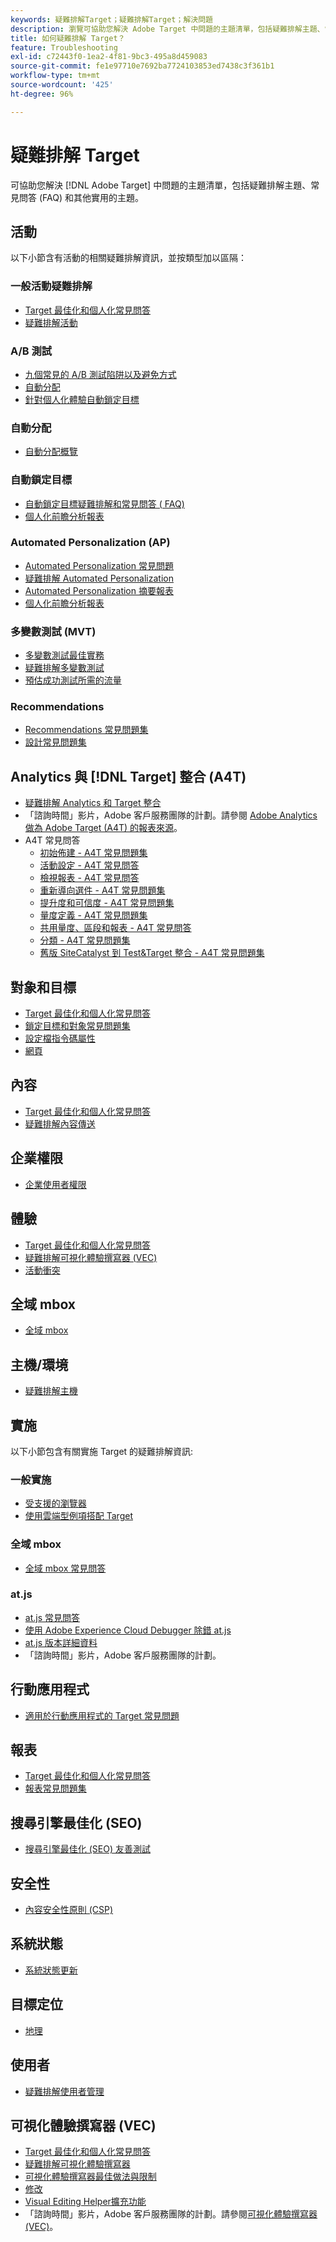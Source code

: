 ```yaml
---
keywords: 疑難排解Target；疑難排解Target；解決問題
description: 瀏覽可協助您解決 Adobe Target 中問題的主題清單，包括疑難排解主題、常見問答 (FAQ) 和其他實用的主題。
title: 如何疑難排解 Target？
feature: Troubleshooting
exl-id: c72443f0-1ea2-4f81-9bc3-495a8d459083
source-git-commit: fe1e97710e7692ba7724103853ed7438c3f361b1
workflow-type: tm+mt
source-wordcount: '425'
ht-degree: 96%

---
```


# 疑難排解 Target

可協助您解決 [!DNL Adobe Target] 中問題的主題清單，包括疑難排解主題、常見問答 (FAQ) 和其他實用的主題。

## 活動

以下小節含有活動的相關疑難排解資訊，並按類型加以區隔：

### 一般活動疑難排解

* [Target 最佳化和個人化常見問答](/help/main/c-intro/cmp-target-standard-cheatsheet.md)
* [疑難排解活動](/help/main/c-activities/c-troubleshooting-activities/troubleshooting-activities.md)

### A/B 測試

* [九個常見的 A/B 測試陷阱以及避免方式](/help/main/c-activities/t-test-ab/common-ab-testing-pitfalls.md)
* [自動分配](/help/main/c-activities/automated-traffic-allocation/automated-traffic-allocation.md)
* [針對個人化體驗自動鎖定目標](/help/main/c-activities/auto-target/auto-target-to-optimize.md)

### 自動分配

* [自動分配概覽](/help/main/c-activities/automated-traffic-allocation/automated-traffic-allocation.md#section_0E72C1D72DE74F589F965D4B1763E5C3)

### 自動鎖定目標

* [自動鎖定目標疑難排解和常見問答 ( FAQ)](/help/main/c-activities/auto-target/auto-target-troubleshooting-faqs.md)
* [個人化前瞻分析報表](/help/main/c-reports/c-personalization-insights-reports/personalization-insights-reports.md)

### Automated Personalization (AP)

* [Automated Personalization 常見問題](/help/main/c-activities/t-automated-personalization/automated-personalization-faq.md)
* [疑難排解 Automated Personalization](/help/main/c-activities/t-automated-personalization/ap-trouble.md)
* [Automated Personalization 摘要報表](/help/main/c-reports/personalization-reports/reports-ap.md)
* [個人化前瞻分析報表](/help/main/c-reports/c-personalization-insights-reports/personalization-insights-reports.md)

### 多變數測試 (MVT)

* [多變數測試最佳實務](/help/main/c-activities/c-multivariate-testing/best-practices.md)
* [疑難排解多變數測試](/help/main/c-activities/c-multivariate-testing/best-practices.md)
* [預估成功測試所需的流量](/help/main/c-activities/c-multivariate-testing/t-create-multivariate-test/traffic-estimator.md)

### Recommendations

* [Recommendations 常見問題集](/help/main/c-recommendations/c-recommendations-faq/recommendations-faq.md)
* [設計常見問題集](/help/main/c-recommendations/c-design-overview/template-faq.md)

## Analytics 與 [!DNL Target] 整合 (A4T)

* [疑難排解 Analytics 和 Target 整合](/help/main/c-integrating-target-with-mac/a4t/c-a4t-troubleshooting/a4t-troubleshooting.md)
* 「諮詢時間」影片，Adobe 客戶服務團隊的計劃。請參閱 [Adobe Analytics 做為 Adobe Target (A4T) 的報表來源](/help/main/c-integrating-target-with-mac/a4t/a4t.md)。
* A4T 常見問答
   * [初始佈建 - A4T 常見問題集](/help/main/c-integrating-target-with-mac/a4t/r-a4t-faq/a4t-faq-initial-provisioning.md)
   * [活動設定 - A4T 常見問答](/help/main/c-integrating-target-with-mac/a4t/r-a4t-faq/a4t-faq-activity-setup.md)
   * [檢視報表 - A4T 常見問答](/help/main/c-integrating-target-with-mac/a4t/r-a4t-faq/a4t-faq-viewing-reports.md)
   * [重新導向選件 - A4T 常見問題集](/help/main/c-integrating-target-with-mac/a4t/r-a4t-faq/a4t-faq-redirect-offers.md)
   * [提升度和可信度 - A4T 常見問題集](/help/main/c-integrating-target-with-mac/a4t/r-a4t-faq/a4t-faq-lift-and-confidence.md)
   * [量度定義 - A4T 常見問題集](/help/main/c-integrating-target-with-mac/a4t/r-a4t-faq/a4t-faq-metric-definition.md)
   * [共用量度、區段和報表 - A4T 常見問答](/help/main/c-target/c-troubleshooting-targets-and-audiences/a4t-faq-sharing-metrics-audiences-reports.md)
   * [分類 - A4T 常見問題集](/help/main/c-integrating-target-with-mac/a4t/r-a4t-faq/a4t-faq-classifications.md)
   * [舊版 SiteCatalyst 到 Test&amp;Target 整合 - A4T 常見問題集](/help/main/c-integrating-target-with-mac/a4t/r-a4t-faq/a4t-faq-old-integration.md)

## 對象和目標

* [Target 最佳化和個人化常見問答](/help/main/c-intro/cmp-target-standard-cheatsheet.md)
* [鎖定目標和對象常見問題集](/help/main/c-target/c-troubleshooting-targets-and-audiences/troubleshooting-targets-and-audiences.md)
* [設定檔指令碼屬性](/help/main/c-target/c-visitor-profile/profile-parameters.md)
* [網頁](/help/main/c-target/c-audiences/c-target-rules/site-pages.md)

## 內容

* [Target 最佳化和個人化常見問答](/help/main/c-intro/cmp-target-standard-cheatsheet.md)
* [疑難排解內容傳送](/help/main/c-activities/c-troubleshooting-activities/content-trouble.md)

## 企業權限

* [企業使用者權限](/help/main/administrating-target/c-user-management/property-channel/property-channel.md)

## 體驗

* [Target 最佳化和個人化常見問答](/help/main/c-intro/cmp-target-standard-cheatsheet.md)
* [疑難排解可視化體驗撰寫器 (VEC)](/help/main/c-experiences/c-visual-experience-composer/r-troubleshoot-composer/troubleshoot-composer.md)
* [活動衝突](/help/main/c-experiences/c-visual-experience-composer/activity-collisions.md)

## 全域 mbox

* [全域 mbox](https://experienceleague.adobe.com/docs/target-dev/developer/client-side/global-mbox/global-mbox-faq.html)

## 主機/環境

* [疑難排解主機](/help/main/administrating-target/hosts.md)

## 實施

以下小節包含有關實施 Target 的疑難排解資訊:

### 一般實施

* [受支援的瀏覽器](https://experienceleague.adobe.com/docs/target-dev/developer/implementation/supported-browsers.html)
* [使用雲端型例項搭配 Target](https://experienceleague.adobe.com/docs/target-dev/developer/client-side/at-js-implementation/functions-overview/targeting-using-cloud-based-instances.html)

### 全域 mbox

* [全域 mbox 常見問答](https://experienceleague.adobe.com/docs/target-dev/developer/client-side/global-mbox/global-mbox-faq.html)

### at.js

* [at.js 常見問答](https://experienceleague.adobe.com/docs/target-dev/developer/client-side/at-js-implementation/target-atjs-faq.html)
* [使用 Adobe Experience Cloud Debugger 除錯 at.js](https://experienceleague.adobe.com/docs/target-dev/developer/client-side/at-js-implementation/functions-overview/target-debugging-atjs.html)
* [at.js 版本詳細資料](https://experienceleague.adobe.com/docs/target-dev/developer/client-side/at-js-implementation/target-atjs-versions.html)
* 「諮詢時間」影片，Adobe 客戶服務團隊的計劃。

## 行動應用程式

* [適用於行動應用程式的 Target 常見問題](https://experienceleague.adobe.com/docs/target-dev/developer/mobile-apps/mobile-faq.html)

## 報表

* [Target 最佳化和個人化常見問答](/help/main/c-intro/cmp-target-standard-cheatsheet.md)
* [報表常見問題集](/help/main/c-reports/reporting-frequently-asked-questions.md)

## 搜尋引擎最佳化 (SEO)

* [搜尋引擎最佳化 (SEO) 友善測試](https://experienceleague.adobe.com/docs/target-dev/developer/client-side/at-js-implementation/at-js/how-atjs-works.html)

## 安全性

* [內容安全性原則 (CSP)](https://experienceleague.adobe.com/docs/target-dev/developer/implementation/privacy/content-security-policy.html)

## 系統狀態

* [系統狀態更新](/help/main/r-release-notes/system-status-updates.md)

## 目標定位

* [地理](/help/main/c-target/c-audiences/c-target-rules/geo.md)

## 使用者

* [疑難排解使用者管理](/help/main/administrating-target/c-user-management/c-user-management/troubleshooting-user-management.md)

## 可視化體驗撰寫器 (VEC)

* [Target 最佳化和個人化常見問答](/help/main/c-intro/cmp-target-standard-cheatsheet.md)
* [疑難排解可視化體驗撰寫器](/help/main/c-experiences/c-visual-experience-composer/r-troubleshoot-composer/troubleshoot-composer.md)
* [可視化體驗撰寫器最佳做法與限制](/help/main/c-experiences/c-visual-experience-composer/experience-composer-best-practices.md)
* [修改](/help/main/c-experiences/c-visual-experience-composer/c-vec-code-editor/vec-code-editor.md)
* [Visual Editing Helper擴充功能](/help/main/c-experiences/c-visual-experience-composer/r-troubleshoot-composer/visual-editing-helper-extension.md)
* 「諮詢時間」影片，Adobe 客戶服務團隊的計劃。請參閱[可視化體驗撰寫器 (VEC)](/help/main/c-experiences/c-visual-experience-composer/visual-experience-composer.md)。
